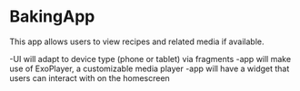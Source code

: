 # BakingApp
This app allows users to view recipes and related media if available.

-UI will adapt to device type (phone or tablet) via fragments
-app will make use of ExoPlayer, a customizable media player
-app will have a widget that users can interact with on the homescreen
